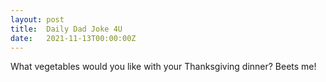 ```yaml
---
layout: post
title:  Daily Dad Joke 4U
date:   2021-11-13T00:00:00Z
---
```

What vegetables would you like with your Thanksgiving dinner? Beets me!
